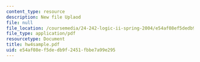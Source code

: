 ```yaml
---
content_type: resource
description: New file Uplaod
file: null
file_location: /coursemedia/24-242-logic-ii-spring-2004/e54af08ef5dedb9f2451fbbe7a99e295_hw4sample.pdf
file_type: application/pdf
resourcetype: Document
title: hw4sample.pdf
uid: e54af08e-f5de-db9f-2451-fbbe7a99e295
---
```

